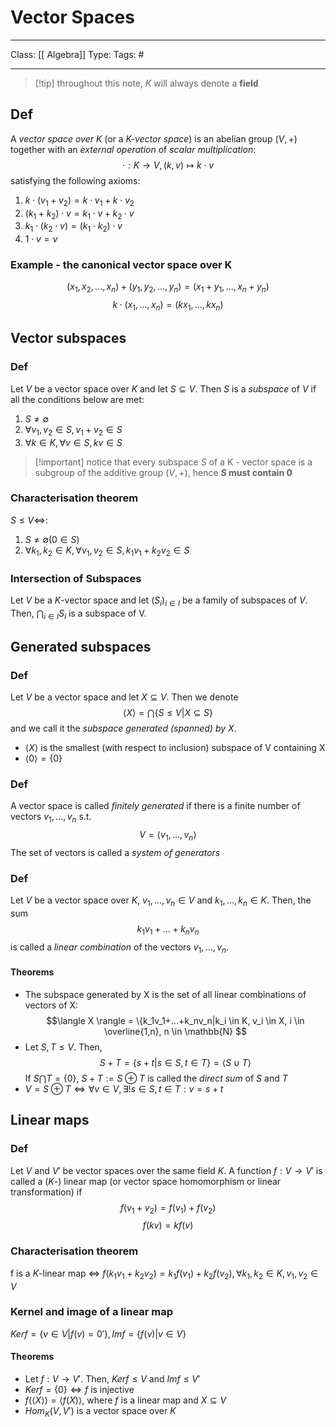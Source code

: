 # Vector Spaces
___
Class: [[ Algebra]]
Type: 
Tags: # 
___

>[!tip] throughout this note, *K* will always denote a **field**
## Def 
A *vector space over K* (or a *K-vector space*) is an abelian group $(V, +)$ together with an *external operation* of *scalar multiplication*:
$$\cdot : K \rightarrow V, (k, v) \mapsto k\cdot v$$
satisfying the following axioms:
1. $k \cdot (v_1+v_2) = k \cdot v_1 + k \cdot v_2$
2. $(k_1 + k_2) \cdot v = k_1 \cdot v + k_2 \cdot v$
3. $k_1 \cdot (k_2 \cdot v) = (k_1 \cdot k_2) \cdot v$
4. $1 \cdot v = v$

### Example - the canonical vector space over K
$$(x_1,x_2,...,x_n) + (y_1,y_2,...,y_n) = (x_1+y_1,...,x_n+y_n)$$
$$k\cdot (x_1,...,x_n) = (kx_1,...,kx_n)$$

## Vector subspaces
### Def 
Let $V$ be a vector space over $K$ and let $S \subseteq V$. Then $S$ is a *subspace* of $V$ if all the conditions below are met:
1. $S \neq \emptyset$
2. $\forall v_1,v_2 \in S, v_1+v_2\in S$ 
3. $\forall k \in K, \forall v \in S, kv \in S$

>[!important] notice that every subspace $S$ of a K - vector space is a subgroup of the additive group $(V,+)$, hence **$S$ must contain 0**

### Characterisation theorem 
$S \leq V \iff$:
1. $S \neq \emptyset (0 \in S)$ 
2. $\forall k_1, k_2 \in K, \forall v_1, v_2 \in S, k_1v_1+k_2v_2 \in S$
### Intersection of Subspaces 
Let $V$ be a $K$-vector space and let $(S_i)_{i\in I}$ be a family of subspaces of $V$. Then, $\bigcap_{i\in I} S_i$ is a subspace of V. 

## Generated subspaces
### Def
Let $V$ be a vector space and let $X \subseteq V$. Then we denote $$\langle X\rangle = \bigcap \{S \leq V | X \subseteq S \}$$ and we call it the *subspace generated (spanned) by X*. 
- $\langle X \rangle$ is the smallest (with respect to inclusion) subspace of V containing X 
- $\langle 0 \rangle = \{0\}$  

### Def 
A vector space is called *finitely generated* if there is a finite number of vectors $v_1,...,v_n$ s.t. $$V = \langle v_1,...,v_n\rangle$$The set of vectors is called a *system of generators*

### Def 
Let $V$ be a vector space over $K$, $v_1,...,v_n \in V$ and $k_1,...,k_n \in K$. Then, the sum $$k_1v_1 + ... + k_nv_n$$ is called a *linear combination* of the vectors $v_1,...,v_n$.

#### Theorems 
- The  subspace generated by X is the set of all linear combinations of vectors of X: $$\langle X \rangle = \{k_1v_1+...+k_nv_n|k_i \in K, v_i \in X, i \in \overline{1,n}, n \in \mathbb{N} $$
- Let $S, T \leq V$. Then, $$S + T = \{s+t|s\in S, t \in T\}=\langle S \cup T\rangle$$ If $S \bigcap T = \{0\}$, $S + T := S \oplus T$ is called the *direct sum* of $S$ and $T$
- $V = S \oplus T \iff \forall v \in V, \exists ! s \in S, t \in T : v = s + t$

## Linear maps 
### Def
Let $V$ and $V'$ be vector spaces over the same field $K$. A function $f : V \rightarrow V'$ is called a ($K$-) linear map (or vector space homomorphism or linear transformation) if $$f(v_1+v_2) = f(v_1)+f(v_2)$$$$f(kv) = kf(v)$$
### Characterisation theorem
f is a $K$-linear map $\iff$ $f(k_1v_1+k_2v_2) = k_1f(v_1)+k_2f(v_2), \forall k_1,k_2 \in K, v_1,v_2 \in V$

### Kernel and image of a linear map 
$Ker f = \{v \in V | f(v) = 0'\}, Im f = \{f(v) | v \in V\}$

#### Theorems 
- Let $f : V \rightarrow V'$. Then, $Ker f \leq V$ and $Im f \leq V'$
- $Ker f = \{0\} \iff f$ is injective
- $f(\langle X \rangle) = \langle f(X) \rangle$, where $f$ is a linear map and $X \subseteq V$ 
- $Hom_K(V, V')$ is a vector space over $K$ 
